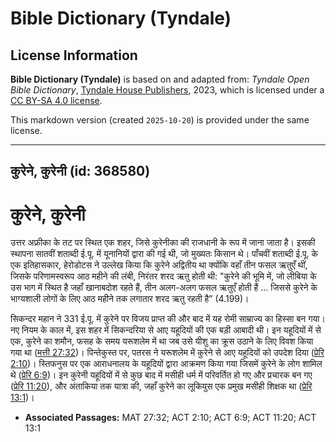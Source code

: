 # Bible Dictionary (Tyndale)

## License Information

**Bible Dictionary (Tyndale)** is based on and adapted from: _Tyndale Open Bible Dictionary_, [Tyndale House Publishers](https://tyndaleopenresources.com/), 2023, which is licensed under a [CC BY-SA 4.0 license](https://creativecommons.org/licenses/by-sa/4.0/legalcode.en).

This markdown version (created `2025-10-20`) is provided under the same license.



--------------------------------

## कुरेने, कुरेनी (id: 368580)

कुरेने, कुरेनी
==============

उत्तर अफ्रीका के तट पर स्थित एक शहर, जिसे कुरेनीका की राजधानी के रूप में जाना जाता है। इसकी स्थापना सातवीं शताब्दी ई.पू. में यूनानियों द्वारा की गई थी, जो मुख्यतः किसान थे। पाँचवीं शताब्दी ई.पू. के एक इतिहासकार, हेरोडोटस ने उल्लेख किया कि कुरेने अद्वितीय था क्योंकि वहाँ तीन फसल ऋतुएँ थीं, जिसके परिणामस्वरूप आठ महीने की लंबी, निरंतर शरद ऋतु होती थी: "कुरेने की भूमि में, जो लीबिया के उस भाग में स्थित है जहाँ खानाबदोश रहते हैं, तीन अलग\-अलग फसल ऋतुएँ होती हैं … जिससे कुरेने के भाग्यशाली लोगों के लिए आठ महीने तक लगातार शरद ऋतु रहती है” (4\.199\)।

सिकन्दर महान ने 331 ई.पू. में कुरेने पर विजय प्राप्त की और बाद में यह रोमी साम्राज्य का हिस्सा बन गया। नए नियम के काल में, इस शहर में सिकन्दरिया से आए यहूदियों की एक बड़ी आबादी थी। इन यहूदियों में से एक, कुरेने का शमौन, फसह के समय यरूशलेम में था जब उसे यीशु का क्रूस उठाने के लिए विवश किया गया था ([मत्ती 27:32](https://ref.ly/Matt27:32))। पिन्तेकुस्त पर, पतरस ने यरूशलेम में कुरेने से आए यहूदियों को उपदेश दिया ([प्रेरि 2:10](https://ref.ly/Acts2:10))। स्तिफनुस पर एक आराधनालय के यहूदियों द्वारा आक्रमण किया गया जिसमें कुरेने के लोग शामिल थे ([प्रेरि 6:9](https://ref.ly/Acts6:9))। इन कुरेनी यहूदियों में से कुछ बाद में मसीही धर्म में परिवर्तित हो गए और प्रचारक बन गए ([प्रेरि 11:20](https://ref.ly/Acts11:20)), और अंताकिया तक यात्रा की, जहाँ कुरेने का लूकियुस एक प्रमुख मसीही शिक्षक था ([प्रेरि 13:1](https://ref.ly/Acts13:1))।

* **Associated Passages:** MAT 27:32; ACT 2:10; ACT 6:9; ACT 11:20; ACT 13:1

